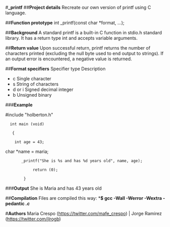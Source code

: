 #**_printf**
##**Project details**
Recreate our own version of printf using C language.

##**Function prototype**
int _printf(const char *format, ...);

##**Background**
A standard printf is a built-in C function in stdio.h standard library. It has a return type int and accepts variable arguments.

##**Return value**
Upon successful return, printf returns the number of characters printed (excluding the null byte used to end output to strings).
If an output error is encountered, a negative value is returned.

##**Format specifiers**
Specifier type	Description
- c	  Single character
- s	  String of characters
- d or i  Signed decimal integer
- b Unsigned binary

###**Example**

#include "holberton.h"

	  int main (void)

	   {

		int age = 43;
char *name = maria;

     	   _printf("She is %s and has %d years old", name, age);

       	   		return (0);

			}

###**Output**
She is Maria and has 43 years old

##**Compilation**
Files are compiled this way:
***$ gcc -Wall -Werror -Wextra -pedantic *.c***

#**Authors**
Maria Crespo (https://twitter.com/mafe_crespo) | Jorge Ramirez (https://twitter.com/jlrogb)
